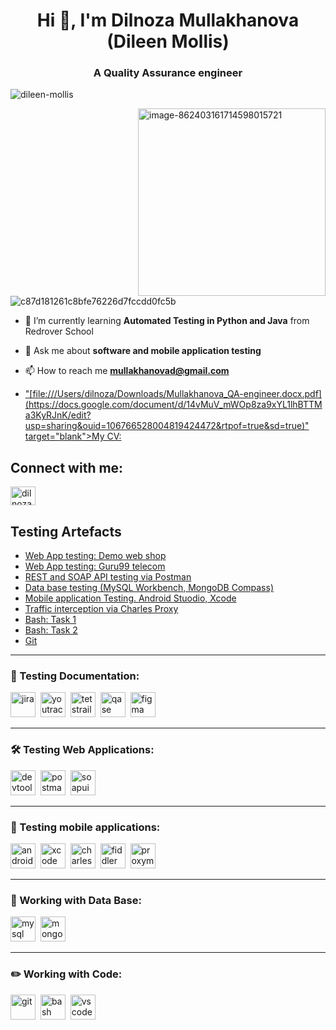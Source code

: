 <h1 align="center">Hi 👋, I'm Dilnoza Mullakhanova (Dileen Mollis)</h1>

<h3 align="center">A Quality Assurance engineer</h3>

<p align="left"> <img src="https://komarev.com/ghpvc/?username=dileen-mollis&label=Profile%20views&color=0e75b6&style=flat" alt="dileen-mollis" /> </p>
<img align="right" src="https://i.ibb.co/X2kh3m4/image-862403161714598015721.gif" alt="image-862403161714598015721" height="300">

![c87d181261c8bfe76226d7fccdd0fc5b](https://github.com/dileen-mollis/dileen-mollis/assets/82514035/3cf361ed-3359-420b-a654-25937b5b9173)



- 🌱 I’m currently learning **Automated Testing in Python and Java** from Redrover School

- 💬 Ask me about **software and mobile application testing**

- 📫 How to reach me **mullakhanovad@gmail.com**
  
- <p align="left"><a href=>"[file:///Users/dilnoza/Downloads/Mullakhanova_QA-engineer.docx.pdf](https://docs.google.com/document/d/14vMuV_mWOp8za9xYL1lhBTTMa3KyRJnK/edit?usp=sharing&ouid=106766528004819424472&rtpof=true&sd=true)" target="blank">My CV:</a></p>


<h2 align="left">Connect with me:</h2>
<p align="left">
<a href="https://www.linkedin.com/in/qa-engineer-dilnoza-mullakhanova/" target="blank"><img align="center" src="https://raw.githubusercontent.com/rahuldkjain/github-profile-readme-generator/master/src/images/icons/Social/linked-in-alt.svg" alt="dilnoza mullakhanova" height="30" width="40" /></a>
</p>

<!-- <h3 align="left">Languages and Tools:</h3>
<p align="left"> <a href="https://getbootstrap.com" target="_blank" rel="noreferrer"> <img src="https://raw.githubusercontent.com/devicons/devicon/master/icons/bootstrap/bootstrap-plain-wordmark.svg" alt="bootstrap" width="40" height="40"/> </a> <a href="https://www.w3schools.com/css/" target="_blank" rel="noreferrer"> <img src="https://raw.githubusercontent.com/devicons/devicon/master/icons/css3/css3-original-wordmark.svg" alt="css3" width="40" height="40"/> </a> <a href="https://www.figma.com/" target="_blank" rel="noreferrer"> <img src="https://www.vectorlogo.zone/logos/figma/figma-icon.svg" alt="figma" width="40" height="40"/> </a> <a href="https://git-scm.com/" target="_blank" rel="noreferrer"> <img src="https://www.vectorlogo.zone/logos/git-scm/git-scm-icon.svg" alt="git" width="40" height="40"/> </a> <a href="https://gulpjs.com" target="_blank" rel="noreferrer"> <img src="https://raw.githubusercontent.com/devicons/devicon/master/icons/gulp/gulp-plain.svg" alt="gulp" width="40" height="40"/> </a> <a href="https://www.w3.org/html/" target="_blank" rel="noreferrer"> <img src="https://raw.githubusercontent.com/devicons/devicon/master/icons/html5/html5-original-wordmark.svg" alt="html5" width="40" height="40"/> </a> <a href="https://www.mongodb.com/" target="_blank" rel="noreferrer"> <img src="https://raw.githubusercontent.com/devicons/devicon/master/icons/mongodb/mongodb-original-wordmark.svg" alt="mongodb" width="40" height="40"/> </a> <a href="https://www.mysql.com/" target="_blank" rel="noreferrer"> <img src="https://raw.githubusercontent.com/devicons/devicon/master/icons/mysql/mysql-original-wordmark.svg" alt="mysql" width="40" height="40"/> </a> <a href="https://www.photoshop.com/en" target="_blank" rel="noreferrer"> <img src="https://raw.githubusercontent.com/devicons/devicon/master/icons/photoshop/photoshop-line.svg" alt="photoshop" width="40" height="40"/> </a> <a href="https://postman.com" target="_blank" rel="noreferrer"> <img src="https://www.vectorlogo.zone/logos/getpostman/getpostman-icon.svg" alt="postman" width="40" height="40"/> </a> <a href="https://sass-lang.com" target="_blank" rel="noreferrer"> <img src="https://raw.githubusercontent.com/devicons/devicon/master/icons/sass/sass-original.svg" alt="sass" width="40" height="40"/> </a> <a href="https://tailwindcss.com/" target="_blank" rel="noreferrer"> <img src="https://www.vectorlogo.zone/logos/tailwindcss/tailwindcss-icon.svg" alt="tailwind" width="40" height="40"/> </a> </p>

<p><img align="center" src="https://github-readme-stats.vercel.app/api/top-langs?username=dileen-mollis&show_icons=true&locale=en&layout=compact" alt="dileen-mollis" /></p> -->

<h2>Testing Artefacts</h2>
<p> 
 <ul>
<li>  <a href="https://github.com/dileen-mollis/Demo-web-shop-testing">Web App testing: Demo web shop</a>  </li>
<li>  <a href="https://github.com/dileen-mollis/Guru99-telecom-testing"> Web App testing: Guru99 telecom</a>   </li>
<li> <a href="https://github.com/dileen-mollis/api-testing">REST and SOAP API testing via Postman
</a>   </li>
<li>  <a href="https://github.com/dileen-mollis/data-base-testing">Data base testing (MySQL Workbench, MongoDB Compass)</a>  </li>
<li>  <a href="https://github.com/dileen-mollis/mobile"> Mobile application Testing. Android Stuodio, Xcode</a>   </li>
<li> <a href="https://github.com/dileen-mollis/charles-proxy">Traffic interception via Charles Proxy</a>  </li>
<li> <a href="https://github.com/dileen-mollis/bash-commands/blob/main/task1.txt"> Bash: Task 1</a>  </li>
<li> <a href="https://github.com/dileen-mollis/bash-commands-task2/blob/main/task2.txt"> Bash: Task 2</a>  </li>
<li> <a href="https://github.com/dileen-mollis/Git/blob/main/task1-portfolio.txt"> Git </a> </li>
</ul>
</p>

---

### 📁 Testing Documentation:

<div>
  <img src="https://cdn.jsdelivr.net/gh/devicons/devicon/icons/jira/jira-original.svg" title="jira" alt="jira" width="40" height="40"/>&nbsp
  <img src="https://upload.wikimedia.org/wikipedia/commons/thumb/8/8d/YouTrack_Icon.svg/1024px-YouTrack_Icon.svg.png?20200803082248" title="youtrack" alt="youtrack" width="40" height="40"/>&nbsp
  <img src="https://codahosted.io/packs/21236/unversioned/assets/LOGO/ba1091c59bab89cd2fd0f289622731fe16113d7b00905abe64759c313a4b73b76c1b0426076ed76cb74752234c734131df46992d5b8b48fc13e264240e4f7119f736cfeb64df36ded54b5cbf6198b9cadedf18dd0cac5c7dbcd16e6336c29363cd1292ba" title="testrail" alt="tetstrail" width="40" height="40"/>&nbsp
  <!-- <img src="https://docs.testit.software/images/testit_logo_icon.png" title="test-it" alt="test-it" width="40" height="40"/>&nbsp -->
  <img src="https://luna1.co/eb0187.png" title="qase" alt="qase" width="40" height="40"/>&nbsp
  <img src="https://cdn.jsdelivr.net/gh/devicons/devicon/icons/figma/figma-original.svg" title="figma" alt="figma" width="40" height="40"/>&nbsp
</div>

---

### 🛠 Testing Web Applications:

<div>
  <img src="https://d33wubrfki0l68.cloudfront.net/38b5c953a4667366685d55db55d057c86db1fc54/a0fdc/static/acae6b24d940347661ca901ea07f47c1/chrome-dev-logo-icon.png" title="devtools" alt="devtools" width="40" height="40"/>&nbsp
  <img src="https://seeklogo.com/images/P/postman-logo-0087CA0D15-seeklogo.com.png" title="postman" alt="postman" width="40" height="40"/>&nbsp
  <img src="https://static0.smartbear.co/smartbearbrand/media/images/home/soapui-icon.svg" title="soapui" alt="soapui" width="40" height="40"/>&nbsp
</div>

---

### 📱 Testing mobile applications:

<div>
  <img src="https://cdn.jsdelivr.net/gh/devicons/devicon/icons/androidstudio/androidstudio-original.svg" title="android-studio" alt="android-studio" width="40" height="40"/>&nbsp
  <img src="https://cdn.jsdelivr.net/gh/devicons/devicon/icons/xcode/xcode-original.svg" title="xcode" alt="xcode" width="40" height="40"/>&nbsp
  <img src="https://cdn.icon-icons.com/icons2/3053/PNG/512/charles_proxy_macos_bigsur_icon_190302.png" title="charles-proxy" alt="charles-proxy" width="40" height="40"/>&nbsp
  <img src="https://www.megaleechers.com/storage/Fiddler-Everywhere-Icon.png" title="fiddler" alt="fiddler" width="40" height="40"/>&nbsp
  <img src="https://pbs.twimg.com/profile_images/1589614420766126080/slAIVDtr_400x400.jpg" title="proxyman" alt="proxyman" width="40" height="40"/>&nbsp
</div>


---

### 💾 Working with Data Base:

<div>
  <img src="https://cdn.jsdelivr.net/gh/devicons/devicon/icons/mysql/mysql-original.svg" title="mysql" alt="mysql" width="40" height="40"/>&nbsp
  <img src="https://cdn.jsdelivr.net/gh/devicons/devicon/icons/mongodb/mongodb-original.svg" title="mongodb" alt="mongodb" width="40" height="40"/>&nbsp
</div>

---

### ✏️ Working with Code:

<div>
  <img src="https://cdn.jsdelivr.net/gh/devicons/devicon/icons/git/git-original.svg" title="git" alt="git" width="40" height="40"/>&nbsp
  <img src="https://upload.wikimedia.org/wikipedia/commons/thumb/4/4b/Bash_Logo_Colored.svg/1024px-Bash_Logo_Colored.svg.png?20180723054350" title="bash" alt="bash" width="40" height="40"/>&nbsp
  <img src="https://cdn.jsdelivr.net/gh/devicons/devicon/icons/vscode/vscode-original.svg" title="vscode" alt="vscode" width="40" height="40"/>&nbsp
  
</div>
